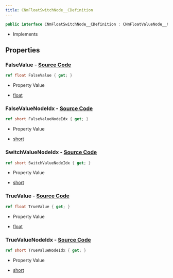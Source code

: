 ```yaml
---
title: CNmFloatSwitchNode__CDefinition
---
```


```csharp
public interface CNmFloatSwitchNode__CDefinition : CNmFloatValueNode__CDefinition, CNmValueNode__CDefinition, CNmGraphNode__CDefinition, ISchemaClass<CNmGraphNode__CDefinition>, ISchemaClass<CNmValueNode__CDefinition>, ISchemaClass<CNmFloatValueNode__CDefinition>, ISchemaClass<CNmFloatSwitchNode__CDefinition>, ISchemaField, ISchemaClass, INativeHandle
```

- Implements

## Properties

### **FalseValue** - [Source Code](https://github.com/swiftly-solution/swiftlys2/blob/main/managed/src/SwiftlyS2.Generated/Schemas/Interfaces/CNmFloatSwitchNode__CDefinition.cs#L22)

```csharp
ref float FalseValue { get; }
```

- Property Value

- [float](https://learn.microsoft.com/dotnet/api/system.single)

### **FalseValueNodeIdx** - [Source Code](https://github.com/swiftly-solution/swiftlys2/blob/main/managed/src/SwiftlyS2.Generated/Schemas/Interfaces/CNmFloatSwitchNode__CDefinition.cs#L20)

```csharp
ref short FalseValueNodeIdx { get; }
```

- Property Value

- [short](https://learn.microsoft.com/dotnet/api/system.int16)

### **SwitchValueNodeIdx** - [Source Code](https://github.com/swiftly-solution/swiftlys2/blob/main/managed/src/SwiftlyS2.Generated/Schemas/Interfaces/CNmFloatSwitchNode__CDefinition.cs#L16)

```csharp
ref short SwitchValueNodeIdx { get; }
```

- Property Value

- [short](https://learn.microsoft.com/dotnet/api/system.int16)

### **TrueValue** - [Source Code](https://github.com/swiftly-solution/swiftlys2/blob/main/managed/src/SwiftlyS2.Generated/Schemas/Interfaces/CNmFloatSwitchNode__CDefinition.cs#L24)

```csharp
ref float TrueValue { get; }
```

- Property Value

- [float](https://learn.microsoft.com/dotnet/api/system.single)

### **TrueValueNodeIdx** - [Source Code](https://github.com/swiftly-solution/swiftlys2/blob/main/managed/src/SwiftlyS2.Generated/Schemas/Interfaces/CNmFloatSwitchNode__CDefinition.cs#L18)

```csharp
ref short TrueValueNodeIdx { get; }
```

- Property Value

- [short](https://learn.microsoft.com/dotnet/api/system.int16)

